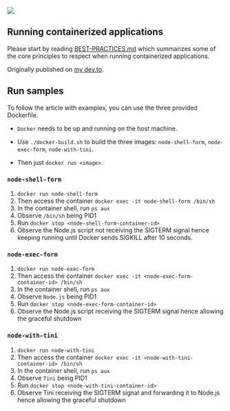 <img src="https://github.com/antoine-coulon/running-containerized-apps/assets/43391199/2ba88460-572d-4043-9c24-3310158b8324">

## Running containerized applications

Please start by reading [BEST-PRACTICES.md](./BEST-PRACTICES.md) which summarizes some of the core principles to respect when running containerized applications.

Originally published on [my dev.to](https://dev.to/antoinecoulon).

## Run samples

To follow the article with examples, you can use the three provided Dockerfile.

- `Docker` needs to be up and running on the host machine.

- Use `./docker-build.sh` to build the three images: `node-shell-form`, `node-exec-form`, `node-with-tini`.

- Then just `docker run <image>`.

### `node-shell-form`

1. `docker run node-shell-form`
2. Then access the container `docker exec -it node-shell-form /bin/sh`
3. In the container shell, run `ps aux`
4. Observe `/bin/sh` being PID1
5. Run `docker stop <node-shell-form-container-id>`
6. Observe the Node.js script not receiving the SIGTERM signal hence keeping running until Docker sends SIGKILL after 10 seconds.

### `node-exec-form`

1. `docker run node-exec-form`
2. Then access the container `docker exec -it <node-exec-form-container-id> /bin/sh`
3. In the container shell, run `ps aux`
4. Observe `Node.js` being PID1
5. Run `docker stop <node-exec-form-container-id>`
6. Observe the Node.js script receiving the SIGTERM signal hence allowing the graceful shutdown 

### `node-with-tini`

1. `docker run node-with-tini`
2. Then access the container `docker exec -it <node-with-tini-container-id> /bin/sh`
3. In the container shell, run `ps aux`
4. Observe `Tini` being PID1
5. Run `docker stop <node-with-tini-container-id>`
6. Observe Tini receiving the SIGTERM signal and forwarding it to Node.js hence allowing the graceful shutdown 




